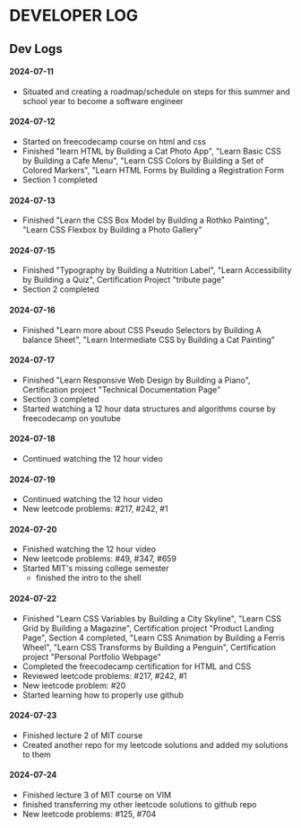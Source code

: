 # DEVELOPER LOG

## Dev Logs

#### 2024-07-11  

- Situated and creating a roadmap/schedule on steps for this summer and school year to become a software engineer

#### 2024-07-12 
- Started on freecodecamp course on html and css
- Finished "learn HTML by Building a Cat Photo App", "Learn Basic CSS by Building a Cafe Menu", "Learn CSS Colors by Building a Set of Colored Markers", "Learn HTML Forms by Building a Registration Form
- Section 1 completed

#### 2024-07-13  
- Finished "Learn the CSS Box Model by Building a Rothko Painting", "Learn CSS Flexbox by Building a Photo Gallery"

#### 2024-07-15 
- Finished "Typography by Building a Nutrition Label", "Learn Accessibility by Building a Quiz", Certification Project "tribute page"
- Section 2 completed

#### 2024-07-16 
- Finished "Learn more about CSS Pseudo Selectors by Building A balance Sheet", "Learn Intermediate CSS by Building a Cat Painting"

#### 2024-07-17
- Finished "Learn Responsive Web Design by Building a Piano", Certification project "Technical Documentation Page"
- Section 3 completed 
- Started watching a 12 hour data structures and algorithms course by freecodecamp on youtube

#### 2024-07-18
- Continued watching the 12 hour video

#### 2024-07-19
- Continued watching the 12 hour video
- New leetcode problems: #217, #242, #1

#### 2024-07-20
- Finished watching the 12 hour video
- New leetcode problems: #49, #347, #659
- Started MIT's missing college semester
    - finished the intro to the shell

#### 2024-07-22
- Finished "Learn CSS Variables by Building a City Skyline", "Learn CSS Grid by Building a Magazine", Certification project "Product Landing Page", Section 4 completed, "Learn CSS Animation by Building a Ferris Wheel", "Learn CSS Transforms by Building a Penguin", Certification project "Personal Portfolio Webpage"
- Completed the freecodecamp certification for HTML and CSS
- Reviewed leetcode problems: #217, #242, #1
- New leetcode problem: #20
- Started learning how to properly use github

#### 2024-07-23
- Finished lecture 2 of MIT course
- Created another repo for my leetcode solutions and added my solutions to them

#### 2024-07-24
- Finished lecture 3 of MIT course on VIM
- finished transferring my other leetcode solutions to github repo
- New leetcode problems: #125, #704
